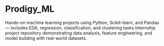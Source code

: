 # Prodigy_ML
Hands-on machine learning projects using Python, Scikit-learn, and Pandas — includes EDA, regression, classification, and clustering tasks.Internship project repository demonstrating data analysis, feature engineering, and model building with real-world datasets.
